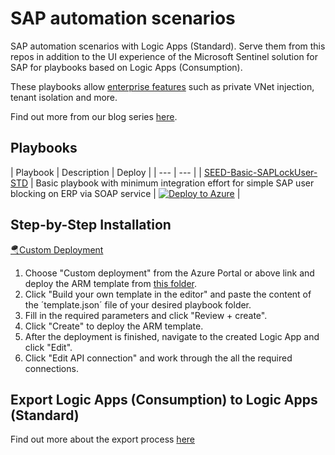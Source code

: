 # SAP automation scenarios

SAP automation scenarios with Logic Apps (Standard). Serve them from this repos in addition to the UI experience of the Microsoft Sentinel solution for SAP for playbooks based on Logic Apps (Consumption).

These playbooks allow [enterprise features](https://learn.microsoft.com/azure/logic-apps/single-tenant-overview-compare#resource-types-and-environments) such as private VNet injection, tenant isolation and more.

Find out more from our blog series [here](https://blogs.sap.com/2023/05/22/from-zero-to-hero-security-coverage-with-microsoft-sentinel-for-your-critical-sap-security-signals-blog-series/).

## Playbooks

| Playbook | Description | Deploy |
| --- | --- |
| [SEED-Basic-SAPLockUser-STD](./SEED-Basic-SAPLockUser-STD/) | Basic playbook with minimum integration effort for simple SAP user blocking on ERP via SOAP service | [![Deploy to Azure](https://aka.ms/deploytoazurebutton)](https://portal.azure.com/#create/Microsoft.Template/uri/https%3A%2F%2Fraw.githubusercontent.com%2FAzure-Samples%2Fapp-service-javascript-sap-cloud-sdk-quickstart%2Fmain%2Ftemplates%2Fazuredeploy.json) |

## Step-by-Step Installation

[🪂Custom Deployment](https://portal.azure.com/?feature.customportal=false#create/Microsoft.Template)

1. Choose "Custom deployment" from the Azure Portal or above link and deploy the ARM template from [this folder](/).
2. Click "Build your own template in the editor" and paste the content of the ´template.json´ file of your desired playbook folder.
3. Fill in the required parameters and click "Review + create".
4. Click "Create" to deploy the ARM template.
5. After the deployment is finished, navigate to the created Logic App and click "Edit".
6. Click "Edit API connection" and work through the all the required connections.

## Export Logic Apps (Consumption) to Logic Apps (Standard)

Find out more about the export process [here](https://learn.microsoft.com/azure/logic-apps/export-from-consumption-to-standard-logic-app)
